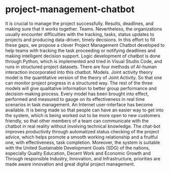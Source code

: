 # project-management-chatbot

It is crucial to manage the project successfully.
Results, deadlines, and making sure that it works together.
Teams. Nevertheless, the organizations usually encounter
difficulties with the tracking, tasks, status updates to projects and
producing data-driven, timely decisions. In this effort to fill these
gaps, we propose a clever Project Management Chatbot developed
to help teams with tracking the task proceeding or notifying
deadlines and making intelligent decision support. Logic
development of chatbot is done through Python, which is
implemented and tried in Visual Studio Code, and runs in structured
project datasets. There are four methods of AI-human interaction
incorporated into this chatbot. Models. Joint activity theory model
is the quantitative version of the theory of Joint Activity. So that one
can monitor project progress in a structured way. The rest of the
three models will give qualitative information to better group
performance and decision-making process. Every model has been
brought into effect, performed and measured to gauge on its
effectiveness in real time scenarios in task management. An Internet
user-interface has become available. It is being made so that people
can have an easier way to get into the system, which is being worked
out to be more open to new customers friendly, so that other
members of a team can communicate with the chatbot in real reality
without involving technical knowledge. The chat-bot improves
productivity through automatized status checking of the project
advice, which helps promote a smooth working relationship and a
fruitful one, with effectiveness, task completion. Moreover, the
system is suitable with the United Sustainable Development Goals
(SDG) of the nations, especially Quality Education, Decent Work
and Economic Growth and Through responsible Industry,
Innovation, and Infrastructure, priorities are made aware innovation
and great digital project management.
